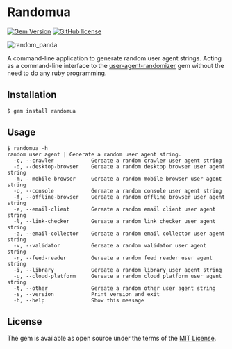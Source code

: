 # Randomua

[![Gem Version](https://badge.fury.io/rb/randomua.svg)](https://rubygems.org/gems/randomua)
[![GitHub license](https://img.shields.io/github/license/picatz/randomua)](https://github.com/picatz/randomua/blob/master/LICENSE.txt)

![random_panda](http://i.imgur.com/cdoYV6s.jpg)

A command-line application to generate random user agent strings. Acting as a command-line interface to the [user-agent-randomizer](https://github.com/asconix/user-agent-randomizer) gem without the need to do any ruby programming.

## Installation

    $ gem install randomua

## Usage

```
$ randomua -h
random user agent | Generate a random user agent string.
  -c, --crawler            Gereate a random crawler user agent string
  -d, --desktop-browser    Gereate a random desktop browser user agent string
  -m, --mobile-browser     Gereate a random mobile browser user agent string
  -o, --console            Gereate a random console user agent string
  -f, --offline-browser    Gereate a random offline browser user agent string
  -e, --email-client       Gereate a random email client user agent string
  -l, --link-checker       Gereate a random link checker user agent string
  -a, --email-collector    Gereate a random email collector user agent string
  -v, --validator          Gereate a random validator user agent string
  -r, --feed-reader        Gereate a random feed reader user agent string
  -i, --library            Gereate a random library user agent string
  -u, --cloud-platform     Gereate a random cloud platform user agent string
  -t, --other              Gereate a random other user agent string
  -s, --version            Print version and exit
  -h, --help               Show this message
  ```

## License

The gem is available as open source under the terms of the [MIT License](http://opensource.org/licenses/MIT).

